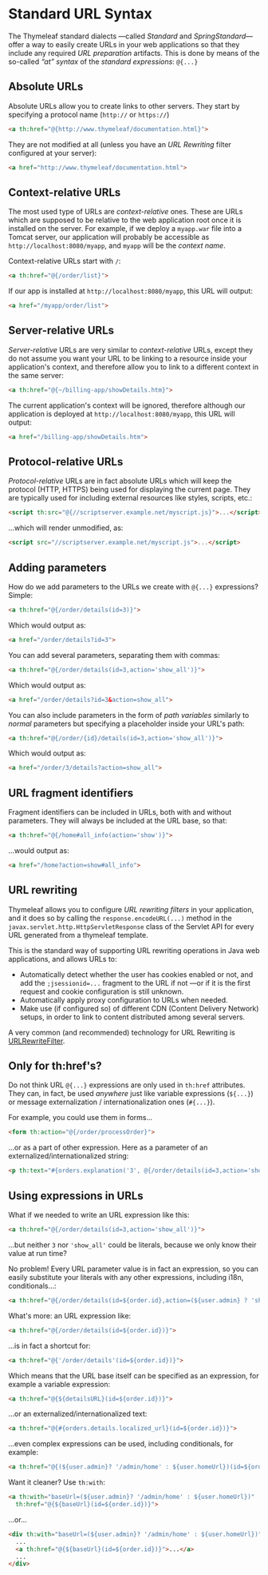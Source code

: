 Standard URL Syntax
===================

The Thymeleaf standard dialects —called *Standard* and *SpringStandard*—
offer a way to easily create URLs in your web applications so that they
include any required *URL preparation* artifacts. This is done by means
of the so-called *“at” syntax* of the *standard expressions*: `@{...}`


Absolute URLs
-------------

Absolute URLs allow you to create links to other servers. They start by
specifying a protocol name (`http://` or `https://`)

```html
<a th:href="@{http://www.thymeleaf/documentation.html}">
```

They are not modified at all (unless you have an _URL Rewriting_ filter
configured at your server):

```html
<a href="http://www.thymeleaf/documentation.html">
```


Context-relative URLs
---------------------

The most used type of URLs are *context-relative* ones. These are URLs
which are supposed to be relative to the web application root once it is
installed on the server. For example, if we deploy a `myapp.war` file
into a Tomcat server, our application will probably be accessible as
`http://localhost:8080/myapp`, and `myapp` will be the *context name*.

Context-relative URLs start with `/`:

```html
<a th:href="@{/order/list}">
```

If our app is installed at `http://localhost:8080/myapp`, this URL will
output:

```html
<a href="/myapp/order/list">
```


Server-relative URLs
--------------------

*Server-relative* URLs are very similar to *context-relative* URLs,
except they do not assume you want your URL to be linking to a resource
inside your application's context, and therefore allow you to link to a
different context in the same server:

```html
<a th:href="@{~/billing-app/showDetails.htm}">
```

The current application's context will be ignored, therefore although
our application is deployed at `http://localhost:8080/myapp`, this URL
will output:

```html
<a href="/billing-app/showDetails.htm">
```


Protocol-relative URLs
----------------------

*Protocol-relative* URLs are in fact absolute URLs which will keep the
protocol (HTTP, HTTPS) being used for displaying the current page. They
are typically used for including external resources like styles,
scripts, etc.:

```html
<script th:src="@{//scriptserver.example.net/myscript.js}">...</script>
```

...which will render unmodified, as:

```html
<script src="//scriptserver.example.net/myscript.js">...</script>
```


Adding parameters
-----------------

How do we add parameters to the URLs we create with `@{...}`
expressions? Simple:

```html
<a th:href="@{/order/details(id=3)}">
```

Which would output as:

```html
<a href="/order/details?id=3">
```

You can add several parameters, separating them with commas:

```html
<a th:href="@{/order/details(id=3,action='show_all')}">
```

Which would output as:

```html
<a href="/order/details?id=3&action=show_all">
```

You can also include parameters in the form of _path variables_ similarly
to _normal_ parameters but specifying a placeholder inside your URL's path:

```html
<a th:href="@{/order/{id}/details(id=3,action='show_all')}">
```

Which would output as:

```html
<a href="/order/3/details?action=show_all">
```



URL fragment identifiers
------------------------

Fragment identifiers can be included in URLs, both with and without
parameters. They will always be included at the URL base, so that:

```html
<a th:href="@{/home#all_info(action='show')}">
```

...would output as:

```html
<a href="/home?action=show#all_info">
```


URL rewriting
-------------

Thymeleaf allows you to configure _URL rewriting filters_ in your application,
and it does so by calling the `response.encodeURL(...)` method in the
`javax.servlet.http.HttpServletResponse` class of the Servlet API for every
URL generated from a thymeleaf template.

This is the standard way of supporting URL rewriting operations in Java web
applications, and allows URLs to:

-   Automatically detect whether the user has cookies enabled or not,
    and add the `;jsessionid=...` fragment to the URL if not —or if it
    is the first request and cookie configuration is still unknown.
-   Automatically apply proxy configuration to URLs when needed.
-   Make use (if configured so) of different CDN (Content Delivery Network)
    setups, in order to link to content distributed among several servers.

A very common (and recommended) technology for URL Rewriting is
[URLRewriteFilter](http://tuckey.org/urlrewrite/).


Only for th:href's?
-------------------

Do not think URL `@{...}` expressions are only used in `th:href`
attributes. They can, in fact, be used *anywhere* just like variable
expressions (`${...}`) or message externalization / internationalization
ones (`#{...}`).

For example, you could use them in forms...

```html
<form th:action="@{/order/processOrder}">
```

...or as a part of other expression. Here as a parameter of an
externalized/internationalized string:

```html
<p th:text="#{orders.explanation('3', @{/order/details(id=3,action='show_all')})}">
```

Using expressions in URLs
-------------------------

What if we needed to write an URL expression like this:

```html
<a th:href="@{/order/details(id=3,action='show_all')}">
```

...but neither `3` nor `'show_all'` could be literals, because we only
know their value at run time?

No problem! Every URL parameter value is in fact an expression, so you
can easily substitute your literals with any other expressions,
including i18n, conditionals...:

```html
<a th:href="@{/order/details(id=${order.id},action=(${user.admin} ? 'show_all' : 'show_public'))}">
```

What's more: an URL expression like:

```html
<a th:href="@{/order/details(id=${order.id})}">
```

...is in fact a shortcut for:

```html
<a th:href="@{'/order/details'(id=${order.id})}">
```

Which means that the URL base itself can be specified as an expression,
for example a variable expression:

```html
<a th:href="@{${detailsURL}(id=${order.id})}">
```

...or an externalized/internationalized text:

```html
<a th:href="@{#{orders.details.localized_url}(id=${order.id})}">
```

...even complex expressions can be used, including conditionals, for
example:

```html
<a th:href="@{(${user.admin}? '/admin/home' : ${user.homeUrl})(id=${order.id})}">
```

Want it cleaner? Use `th:with`:

```html
<a th:with="baseUrl=(${user.admin}? '/admin/home' : ${user.homeUrl})"
  th:href="@{${baseUrl}(id=${order.id})}">
```

...or...

```html
<div th:with="baseUrl=(${user.admin}? '/admin/home' : ${user.homeUrl})">
  ...
  <a th:href="@{${baseUrl}(id=${order.id})}">...</a>
  ...
</div>
```
